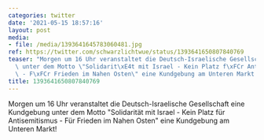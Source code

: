 ```yaml
---
categories: twitter
date: '2021-05-15 18:57:16'
layout: post
media:
- file: /media/1393641645783060481.jpg
ref: https://twitter.com/schwarzlichtwue/status/1393641650807840769
teaser: "Morgen um 16 Uhr veranstaltet die Deutsch-Israelische Gesellschaft eine Kundgebung\
  \ unter dem Motto \"Solidarit\xE4t mit Israel - Kein Platz f\xFCr Antisemitismus\
  \ - F\xFCr Frieden im Nahen Osten\" eine Kundgebung am Unteren Markt! "
title: 1393641650807840769
---
```

Morgen um 16 Uhr veranstaltet die Deutsch-Israelische Gesellschaft eine Kundgebung unter dem Motto "Solidarität mit Israel - Kein Platz für Antisemitismus - Für Frieden im Nahen Osten" eine Kundgebung am Unteren Markt! 